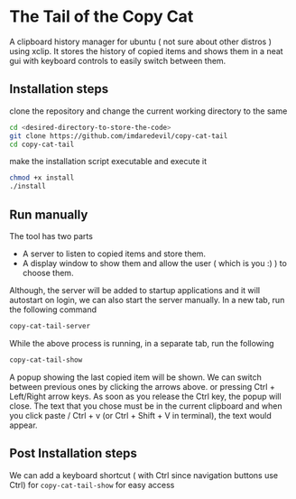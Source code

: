 # The Tail of the Copy Cat

A clipboard history manager for ubuntu ( not sure about other distros ) using xclip. 
It stores the history of copied items and shows them in a neat gui with keyboard controls to easily switch between them.

## Installation steps
clone the repository and change the current working directory to the same
```bash
cd <desired-directory-to-store-the-code>
git clone https://github.com/imdaredevil/copy-cat-tail
cd copy-cat-tail
```
make the installation script executable and execute it
```bash
chmod +x install
./install
```

## Run manually

The tool has two parts
- A server to listen to copied items and store them.
- A display window to show them and allow the user ( which is you :) ) to choose them.


Although, the server will be added to startup applications and it will autostart on login, we can also start the server manually.
In a new tab, run the following command
```bash
copy-cat-tail-server
```

While the above process is running, in a separate tab, run the following

```bash
copy-cat-tail-show
```
A popup showing the last copied item will be shown. We can switch between previous ones by clicking the arrows above. or pressing Ctrl + Left/Right arrow keys. As soon as you release the Ctrl key, the popup will close. The text that you chose must be in the current clipboard and when you click paste / Ctrl + v (or Ctrl + Shift + V in terminal), the text would appear.

## Post Installation steps

We can add a keyboard shortcut ( with Ctrl since navigation buttons use Ctrl) for ``copy-cat-tail-show`` for easy access



